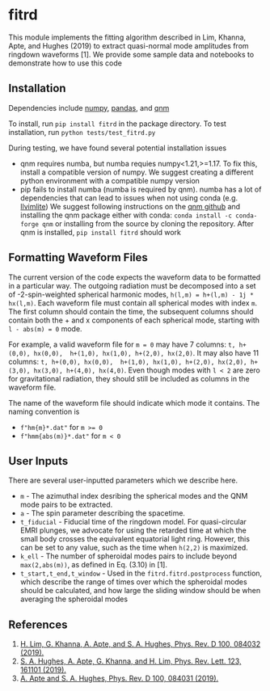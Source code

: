 fitrd
=====

This module implements the fitting algorithm described in Lim, Khanna,
Apte, and Hughes (2019) to extract quasi-normal mode amplitudes from
ringdown waveforms \[1\]. We provide some sample data and notebooks to
demonstrate how to use this code

Installation
------------

Dependencies include [numpy](https://numpy.org/), [pandas](https://pandas.pydata.org/), and [qnm](https://github.com/duetosymmetry/qnm)

To install, run `pip install fitrd` in the package directory. To test installation, run `python tests/test_fitrd.py`

During testing, we have found several potential installation issues

-   qnm requires numba, but numba requies numpy\<1.21,\>=1.17. To fix
    this, install a compatible version of numpy. We suggest creating a
    different python environment with a compatible numpy version
-   pip fails to install numba (numba is required by qnm). numba has a lot of dependencies that can lead to issues when not using conda (e.g. [llvimlite](https://llvmlite.readthedocs.io/en/latest/admin-guide/install.html#using-pip)) We suggest following instructions on the [qnm github](https://github.com/duetosymmetry/qnm) and installing the qnm package either with conda: `conda install -c conda-forge qnm` or installing from the source by cloning the repository. After qnm is installed, `pip install fitrd` should work

## Formatting Waveform Files

The current version of the code expects the waveform data to be formatted in
a particular way. The outgoing radiation must be decomposed into a set
of -2-spin-weighted spherical harmonic modes,
`h(l,m) = h+(l,m) - 1j * hx(l,m)`. Each waveform file must contain all
spherical modes with index `m`. The first column should contain the
time, the subsequent columns should contain both the + and x components
of each spherical mode, starting with `l - abs(m) = 0` mode.

For example, a valid waveform file for `m = 0` may have 7 columns:
`t, h+(0,0), hx(0,0),  h+(1,0), hx(1,0), h+(2,0), hx(2,0)`. It may also
have 11 columns:
`t, h+(0,0), hx(0,0),  h+(1,0), hx(1,0), h+(2,0), hx(2,0), h+(3,0), hx(3,0), h+(4,0), hx(4,0)`.
Even though modes with `l < 2` are zero for gravitational radiation,
they should still be included as columns in the waveform file.

The name of the waveform file should indicate which mode it contains.
The naming convention is

-   `f"hm{m}*.dat"` for `m >= 0`
-   `f"hmm{abs(m)}*.dat"` for `m < 0`

User Inputs
-----------

There are several user-inputted parameters which we describe here.

-   `m` - The azimuthal index desribing the spherical modes and the QNM
    mode pairs to be extracted.
-   `a` - The spin parameter describing the spacetime.
-   `t_fiducial` - Fiducial time of the ringdown model. For
    quasi-circular EMRI plunges, we advocate for using the retarded time
    at which the small body crosses the equivalent equatorial light
    ring. However, this can be set to any value, such as the time when
    `h(2,2)` is maximized.
-   `k_ell` - The number of spheroidal modes pairs to include beyond
    `max(2,abs(m))`, as defined in Eq. (3.10) in \[1\].
-   `t_start,t_end,t_window` - Used in the `fitrd.fitrd.postprocess`
    function, which describe the range of times over which the
    spheroidal modes should be calculated, and how large the sliding
    window should be when averaging the spheroidal modes

References
----------

1.  [H. Lim, G. Khanna, A. Apte, and S. A. Hughes, Phys. Rev. D 100,
    084032 (2019).](https://doi.org/10.1103/PhysRevD.100.084032)
2.  [S. A. Hughes, A. Apte, G. Khanna, and H. Lim, Phys. Rev. Lett. 123,
    161101 (2019).](https://doi.org/10.1103/PhysRevLett.123.161101)
3.  [A. Apte and S. A. Hughes, Phys. Rev. D 100, 084031
    (2019).](https://doi.org/10.1103/PhysRevD.100.084031)
